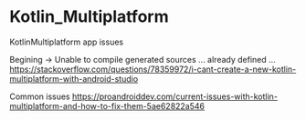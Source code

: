 # Kotlin_Multiplatform
KotlinMultiplatform app issues

Begining -> Unable to compile generated sources ... already defined ...
https://stackoverflow.com/questions/78359972/i-cant-create-a-new-kotlin-multiplatform-with-android-studio

Common issues
https://proandroiddev.com/current-issues-with-kotlin-multiplatform-and-how-to-fix-them-5ae62822a546

